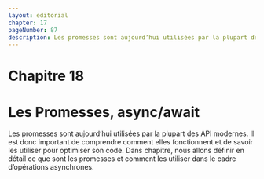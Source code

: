 ```yaml
---
layout: editorial
chapter: 17
pageNumber: 87
description: Les promesses sont aujourd’hui utilisées par la plupart des API modernes. Il est donc important de comprendre comment elles fonctionnent et de savoir les utiliser pour optimiser son code.
---
```


# Chapitre 18
# Les Promesses, async/await

Les promesses sont aujourd’hui utilisées par la plupart des API modernes. Il est donc important de comprendre comment elles fonctionnent et de savoir les utiliser pour optimiser son code. Dans chapitre, nous allons définir en détail ce que sont les promesses et comment les utiliser dans le cadre d’opérations asynchrones.